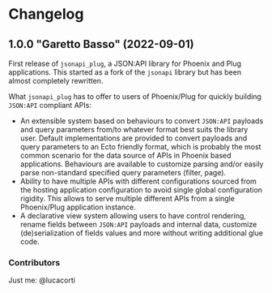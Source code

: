 # Changelog

## 1.0.0 "Garetto Basso" (2022-09-01)

First release of `jsonapi_plug`, a JSON:API library for Phoenix and Plug applications.
This started as a fork of the `jsonapi` library but has been almost completely rewritten.

What `jsonapi_plug` has to offer to users of Phoenix/Plug for quickly building `JSON:API` compliant APIs:

- An extensible system based on behaviours to convert `JSON:API` payloads and query parameters from/to whatever format best suits the library user. Default implementations are provided to convert payloads and query parameters to an Ecto friendly format, which is probably the most common scenario for the data source of APIs in Phoenix based applications. Behaviours are available to customize parsing and/or easily parse non-standard specified query parameters (filter, page).
- Ability to have multiple APIs with different configurations sourced from the hosting application configuration to avoid single global configuration rigidity. This allows to serve multiple different APIs from a single Phoenix/Plug application instance.
- A declarative view system allowing users to have control rendering, rename fields between `JSON:API` payloads and internal data, customize (de)serialization of fields values and more without writing additional glue code.

### Contributors

Just me: @lucacorti
